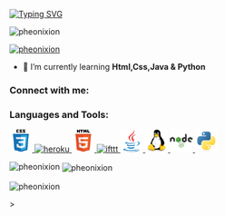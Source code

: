 [![Typing SVG](https://readme-typing-svg.herokuapp.com?font=Fira+Code&pause=1000&random=false&width=435&lines=%F0%9F%94%B8Hi%2C+I'm+Pheonixion...;%E2%9A%A1Coding+is+My+Hobby...%F0%9F%A7%91%E2%80%8D%F0%9F%92%BB;Jai+Shree+Ram+...%F0%9F%8F%B9)](https://git.io/typing-svg)
<p align="left"> <img src="https://komarev.com/ghpvc/?username=pheonixion&label=Profile%20views&color=0e75b6&style=flat" alt="pheonixion" /> </p>

<p align="left"> <a href="https://github.com/ryo-ma/github-profile-trophy"><img src="https://github-profile-trophy.vercel.app/?username=pheonixion" alt="pheonixion" /></a> </p>

- 🌱 I’m currently learning **Html,Css,Java & Python**

<h3 align="left">Connect with me:</h3>
<p align="left">
</p>

<h3 align="left">Languages and Tools:</h3>
<p align="left"> <a href="https://www.w3schools.com/css/" target="_blank" rel="noreferrer"> <img src="https://raw.githubusercontent.com/devicons/devicon/master/icons/css3/css3-original-wordmark.svg" alt="css3" width="40" height="40"/> </a> <a href="https://heroku.com" target="_blank" rel="noreferrer"> <img src="https://www.vectorlogo.zone/logos/heroku/heroku-icon.svg" alt="heroku" width="40" height="40"/> </a> <a href="https://www.w3.org/html/" target="_blank" rel="noreferrer"> <img src="https://raw.githubusercontent.com/devicons/devicon/master/icons/html5/html5-original-wordmark.svg" alt="html5" width="40" height="40"/> </a> <a href="https://ifttt.com/" target="_blank" rel="noreferrer"> <img src="https://www.vectorlogo.zone/logos/ifttt/ifttt-ar21.svg" alt="ifttt" width="40" height="40"/> </a> <a href="https://www.java.com" target="_blank" rel="noreferrer"> <img src="https://raw.githubusercontent.com/devicons/devicon/master/icons/java/java-original.svg" alt="java" width="40" height="40"/> </a> <a href="https://www.linux.org/" target="_blank" rel="noreferrer"> <img src="https://raw.githubusercontent.com/devicons/devicon/master/icons/linux/linux-original.svg" alt="linux" width="40" height="40"/> </a> <a href="https://nodejs.org" target="_blank" rel="noreferrer"> <img src="https://raw.githubusercontent.com/devicons/devicon/master/icons/nodejs/nodejs-original-wordmark.svg" alt="nodejs" width="40" height="40"/> </a> <a href="https://www.python.org" target="_blank" rel="noreferrer"> <img src="https://raw.githubusercontent.com/devicons/devicon/master/icons/python/python-original.svg" alt="python" width="40" height="40"/> </a> </p>

<p><img align="left" src="https://github-readme-stats.vercel.app/api/top-langs?username=pheonixion&show_icons=true&locale=en&layout=compact" alt="pheonixion" /></p>

<p>&nbsp;<img align="center" src="https://github-readme-stats.vercel.app/api?username=pheonixion&show_icons=true&locale=en" alt="pheonixion" /></p>

<p><img align="center" src="https://github-readme-streak-stats.herokuapp.com/?user=pheonixion&" alt="pheonixion" /></p>
>
